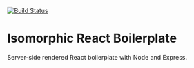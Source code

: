 [![Build Status](https://travis-ci.org/konradreiche/react-boilerplate.svg?branch=master)](https://travis-ci.org/konradreiche/react-boilerplate)

# Isomorphic React Boilerplate

Server-side rendered React boilerplate with Node and Express.
